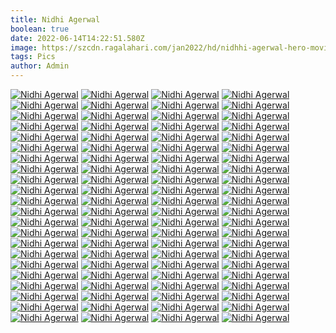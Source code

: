 ```yaml
---
title: Nidhi Agerwal
boolean: true
date: 2022-06-14T14:22:51.580Z
image: https://szcdn.ragalahari.com/jan2022/hd/nidhhi-agerwal-hero-movie-press-meet/nidhhi-agerwal-hero-movie-press-meet88.jpg
tags: Pics
author: Admin
---
```

[![Nidhi Agerwal](https://szcdn.ragalahari.com/jan2022/hd/nidhhi-agerwal-hero-movie-press-meet/nidhhi-agerwal-hero-movie-press-meet1t.jpg)](https://szcdn.ragalahari.com/jan2022/hd/nidhhi-agerwal-hero-movie-press-meet/nidhhi-agerwal-hero-movie-press-meet1.jpg)
[![Nidhi Agerwal](https://szcdn.ragalahari.com/jan2022/hd/nidhhi-agerwal-hero-movie-press-meet/nidhhi-agerwal-hero-movie-press-meet2t.jpg)](https://szcdn.ragalahari.com/jan2022/hd/nidhhi-agerwal-hero-movie-press-meet/nidhhi-agerwal-hero-movie-press-meet2.jpg)
[![Nidhi Agerwal](https://szcdn.ragalahari.com/jan2022/hd/nidhhi-agerwal-hero-movie-press-meet/nidhhi-agerwal-hero-movie-press-meet3t.jpg)](https://szcdn.ragalahari.com/jan2022/hd/nidhhi-agerwal-hero-movie-press-meet/nidhhi-agerwal-hero-movie-press-meet3.jpg)
[![Nidhi Agerwal](https://szcdn.ragalahari.com/jan2022/hd/nidhhi-agerwal-hero-movie-press-meet/nidhhi-agerwal-hero-movie-press-meet4t.jpg)](https://szcdn.ragalahari.com/jan2022/hd/nidhhi-agerwal-hero-movie-press-meet/nidhhi-agerwal-hero-movie-press-meet4.jpg)
[![Nidhi Agerwal](https://szcdn.ragalahari.com/jan2022/hd/nidhhi-agerwal-hero-movie-press-meet/nidhhi-agerwal-hero-movie-press-meet5t.jpg)](https://szcdn.ragalahari.com/jan2022/hd/nidhhi-agerwal-hero-movie-press-meet/nidhhi-agerwal-hero-movie-press-meet5.jpg)
[![Nidhi Agerwal](https://szcdn.ragalahari.com/jan2022/hd/nidhhi-agerwal-hero-movie-press-meet/nidhhi-agerwal-hero-movie-press-meet6t.jpg)](https://szcdn.ragalahari.com/jan2022/hd/nidhhi-agerwal-hero-movie-press-meet/nidhhi-agerwal-hero-movie-press-meet6.jpg)
[![Nidhi Agerwal](https://szcdn.ragalahari.com/jan2022/hd/nidhhi-agerwal-hero-movie-press-meet/nidhhi-agerwal-hero-movie-press-meet7t.jpg)](https://szcdn.ragalahari.com/jan2022/hd/nidhhi-agerwal-hero-movie-press-meet/nidhhi-agerwal-hero-movie-press-meet7.jpg)
[![Nidhi Agerwal](https://szcdn.ragalahari.com/jan2022/hd/nidhhi-agerwal-hero-movie-press-meet/nidhhi-agerwal-hero-movie-press-meet8t.jpg)](https://szcdn.ragalahari.com/jan2022/hd/nidhhi-agerwal-hero-movie-press-meet/nidhhi-agerwal-hero-movie-press-meet8.jpg)
[![Nidhi Agerwal](https://szcdn.ragalahari.com/jan2022/hd/nidhhi-agerwal-hero-movie-press-meet/nidhhi-agerwal-hero-movie-press-meet9t.jpg)](https://szcdn.ragalahari.com/jan2022/hd/nidhhi-agerwal-hero-movie-press-meet/nidhhi-agerwal-hero-movie-press-meet9.jpg)
[![Nidhi Agerwal](https://szcdn.ragalahari.com/jan2022/hd/nidhhi-agerwal-hero-movie-press-meet/nidhhi-agerwal-hero-movie-press-meet10t.jpg)](https://szcdn.ragalahari.com/jan2022/hd/nidhhi-agerwal-hero-movie-press-meet/nidhhi-agerwal-hero-movie-press-meet10.jpg)
[![Nidhi Agerwal](https://szcdn.ragalahari.com/jan2022/hd/nidhhi-agerwal-hero-movie-press-meet/nidhhi-agerwal-hero-movie-press-meet11t.jpg)](https://szcdn.ragalahari.com/jan2022/hd/nidhhi-agerwal-hero-movie-press-meet/nidhhi-agerwal-hero-movie-press-meet11.jpg)
[![Nidhi Agerwal](https://szcdn.ragalahari.com/jan2022/hd/nidhhi-agerwal-hero-movie-press-meet/nidhhi-agerwal-hero-movie-press-meet12t.jpg)](https://szcdn.ragalahari.com/jan2022/hd/nidhhi-agerwal-hero-movie-press-meet/nidhhi-agerwal-hero-movie-press-meet12.jpg)
[![Nidhi Agerwal](https://szcdn.ragalahari.com/jan2022/hd/nidhhi-agerwal-hero-movie-press-meet/nidhhi-agerwal-hero-movie-press-meet13t.jpg)](https://szcdn.ragalahari.com/jan2022/hd/nidhhi-agerwal-hero-movie-press-meet/nidhhi-agerwal-hero-movie-press-meet13.jpg)
[![Nidhi Agerwal](https://szcdn.ragalahari.com/jan2022/hd/nidhhi-agerwal-hero-movie-press-meet/nidhhi-agerwal-hero-movie-press-meet14t.jpg)](https://szcdn.ragalahari.com/jan2022/hd/nidhhi-agerwal-hero-movie-press-meet/nidhhi-agerwal-hero-movie-press-meet14.jpg)
[![Nidhi Agerwal](https://szcdn.ragalahari.com/jan2022/hd/nidhhi-agerwal-hero-movie-press-meet/nidhhi-agerwal-hero-movie-press-meet15t.jpg)](https://szcdn.ragalahari.com/jan2022/hd/nidhhi-agerwal-hero-movie-press-meet/nidhhi-agerwal-hero-movie-press-meet15.jpg)
[![Nidhi Agerwal](https://szcdn.ragalahari.com/jan2022/hd/nidhhi-agerwal-hero-movie-press-meet/nidhhi-agerwal-hero-movie-press-meet16t.jpg)](https://szcdn.ragalahari.com/jan2022/hd/nidhhi-agerwal-hero-movie-press-meet/nidhhi-agerwal-hero-movie-press-meet16.jpg)
[![Nidhi Agerwal](https://szcdn.ragalahari.com/jan2022/hd/nidhhi-agerwal-hero-movie-press-meet/nidhhi-agerwal-hero-movie-press-meet17t.jpg)](https://szcdn.ragalahari.com/jan2022/hd/nidhhi-agerwal-hero-movie-press-meet/nidhhi-agerwal-hero-movie-press-meet17.jpg)
[![Nidhi Agerwal](https://szcdn.ragalahari.com/jan2022/hd/nidhhi-agerwal-hero-movie-press-meet/nidhhi-agerwal-hero-movie-press-meet18t.jpg)](https://szcdn.ragalahari.com/jan2022/hd/nidhhi-agerwal-hero-movie-press-meet/nidhhi-agerwal-hero-movie-press-meet18.jpg)
[![Nidhi Agerwal](https://szcdn.ragalahari.com/jan2022/hd/nidhhi-agerwal-hero-movie-press-meet/nidhhi-agerwal-hero-movie-press-meet19t.jpg)](https://szcdn.ragalahari.com/jan2022/hd/nidhhi-agerwal-hero-movie-press-meet/nidhhi-agerwal-hero-movie-press-meet19.jpg)
[![Nidhi Agerwal](https://szcdn.ragalahari.com/jan2022/hd/nidhhi-agerwal-hero-movie-press-meet/nidhhi-agerwal-hero-movie-press-meet20t.jpg)](https://szcdn.ragalahari.com/jan2022/hd/nidhhi-agerwal-hero-movie-press-meet/nidhhi-agerwal-hero-movie-press-meet20.jpg)
[![Nidhi Agerwal](https://szcdn.ragalahari.com/jan2022/hd/nidhhi-agerwal-hero-movie-press-meet/nidhhi-agerwal-hero-movie-press-meet21t.jpg)](https://szcdn.ragalahari.com/jan2022/hd/nidhhi-agerwal-hero-movie-press-meet/nidhhi-agerwal-hero-movie-press-meet21.jpg)
[![Nidhi Agerwal](https://szcdn.ragalahari.com/jan2022/hd/nidhhi-agerwal-hero-movie-press-meet/nidhhi-agerwal-hero-movie-press-meet22t.jpg)](https://szcdn.ragalahari.com/jan2022/hd/nidhhi-agerwal-hero-movie-press-meet/nidhhi-agerwal-hero-movie-press-meet22.jpg)
[![Nidhi Agerwal](https://szcdn.ragalahari.com/jan2022/hd/nidhhi-agerwal-hero-movie-press-meet/nidhhi-agerwal-hero-movie-press-meet23t.jpg)](https://szcdn.ragalahari.com/jan2022/hd/nidhhi-agerwal-hero-movie-press-meet/nidhhi-agerwal-hero-movie-press-meet23.jpg)
[![Nidhi Agerwal](https://szcdn.ragalahari.com/jan2022/hd/nidhhi-agerwal-hero-movie-press-meet/nidhhi-agerwal-hero-movie-press-meet24t.jpg)](https://szcdn.ragalahari.com/jan2022/hd/nidhhi-agerwal-hero-movie-press-meet/nidhhi-agerwal-hero-movie-press-meet24.jpg)
[![Nidhi Agerwal](https://szcdn.ragalahari.com/jan2022/hd/nidhhi-agerwal-hero-movie-press-meet/nidhhi-agerwal-hero-movie-press-meet25t.jpg)](https://szcdn.ragalahari.com/jan2022/hd/nidhhi-agerwal-hero-movie-press-meet/nidhhi-agerwal-hero-movie-press-meet25.jpg)
[![Nidhi Agerwal](https://szcdn.ragalahari.com/jan2022/hd/nidhhi-agerwal-hero-movie-press-meet/nidhhi-agerwal-hero-movie-press-meet26t.jpg)](https://szcdn.ragalahari.com/jan2022/hd/nidhhi-agerwal-hero-movie-press-meet/nidhhi-agerwal-hero-movie-press-meet26.jpg)
[![Nidhi Agerwal](https://szcdn.ragalahari.com/jan2022/hd/nidhhi-agerwal-hero-movie-press-meet/nidhhi-agerwal-hero-movie-press-meet27t.jpg)](https://szcdn.ragalahari.com/jan2022/hd/nidhhi-agerwal-hero-movie-press-meet/nidhhi-agerwal-hero-movie-press-meet27.jpg)
[![Nidhi Agerwal](https://szcdn.ragalahari.com/jan2022/hd/nidhhi-agerwal-hero-movie-press-meet/nidhhi-agerwal-hero-movie-press-meet28t.jpg)](https://szcdn.ragalahari.com/jan2022/hd/nidhhi-agerwal-hero-movie-press-meet/nidhhi-agerwal-hero-movie-press-meet28.jpg)
[![Nidhi Agerwal](https://szcdn.ragalahari.com/jan2022/hd/nidhhi-agerwal-hero-movie-press-meet/nidhhi-agerwal-hero-movie-press-meet29t.jpg)](https://szcdn.ragalahari.com/jan2022/hd/nidhhi-agerwal-hero-movie-press-meet/nidhhi-agerwal-hero-movie-press-meet29.jpg)
[![Nidhi Agerwal](https://szcdn.ragalahari.com/jan2022/hd/nidhhi-agerwal-hero-movie-press-meet/nidhhi-agerwal-hero-movie-press-meet30t.jpg)](https://szcdn.ragalahari.com/jan2022/hd/nidhhi-agerwal-hero-movie-press-meet/nidhhi-agerwal-hero-movie-press-meet30.jpg)
[![Nidhi Agerwal](https://szcdn.ragalahari.com/jan2022/hd/nidhhi-agerwal-hero-movie-press-meet/nidhhi-agerwal-hero-movie-press-meet31t.jpg)](https://szcdn.ragalahari.com/jan2022/hd/nidhhi-agerwal-hero-movie-press-meet/nidhhi-agerwal-hero-movie-press-meet31.jpg)
[![Nidhi Agerwal](https://szcdn.ragalahari.com/jan2022/hd/nidhhi-agerwal-hero-movie-press-meet/nidhhi-agerwal-hero-movie-press-meet32t.jpg)](https://szcdn.ragalahari.com/jan2022/hd/nidhhi-agerwal-hero-movie-press-meet/nidhhi-agerwal-hero-movie-press-meet32.jpg)
[![Nidhi Agerwal](https://szcdn.ragalahari.com/jan2022/hd/nidhhi-agerwal-hero-movie-press-meet/nidhhi-agerwal-hero-movie-press-meet33t.jpg)](https://szcdn.ragalahari.com/jan2022/hd/nidhhi-agerwal-hero-movie-press-meet/nidhhi-agerwal-hero-movie-press-meet33.jpg)
[![Nidhi Agerwal](https://szcdn.ragalahari.com/jan2022/hd/nidhhi-agerwal-hero-movie-press-meet/nidhhi-agerwal-hero-movie-press-meet34t.jpg)](https://szcdn.ragalahari.com/jan2022/hd/nidhhi-agerwal-hero-movie-press-meet/nidhhi-agerwal-hero-movie-press-meet34.jpg)
[![Nidhi Agerwal](https://szcdn.ragalahari.com/jan2022/hd/nidhhi-agerwal-hero-movie-press-meet/nidhhi-agerwal-hero-movie-press-meet35t.jpg)](https://szcdn.ragalahari.com/jan2022/hd/nidhhi-agerwal-hero-movie-press-meet/nidhhi-agerwal-hero-movie-press-meet35.jpg)
[![Nidhi Agerwal](https://szcdn.ragalahari.com/jan2022/hd/nidhhi-agerwal-hero-movie-press-meet/nidhhi-agerwal-hero-movie-press-meet36t.jpg)](https://szcdn.ragalahari.com/jan2022/hd/nidhhi-agerwal-hero-movie-press-meet/nidhhi-agerwal-hero-movie-press-meet36.jpg)
[![Nidhi Agerwal](https://szcdn.ragalahari.com/jan2022/hd/nidhhi-agerwal-hero-movie-press-meet/nidhhi-agerwal-hero-movie-press-meet37t.jpg)](https://szcdn.ragalahari.com/jan2022/hd/nidhhi-agerwal-hero-movie-press-meet/nidhhi-agerwal-hero-movie-press-meet37.jpg)
[![Nidhi Agerwal](https://szcdn.ragalahari.com/jan2022/hd/nidhhi-agerwal-hero-movie-press-meet/nidhhi-agerwal-hero-movie-press-meet38t.jpg)](https://szcdn.ragalahari.com/jan2022/hd/nidhhi-agerwal-hero-movie-press-meet/nidhhi-agerwal-hero-movie-press-meet38.jpg)
[![Nidhi Agerwal](https://szcdn.ragalahari.com/jan2022/hd/nidhhi-agerwal-hero-movie-press-meet/nidhhi-agerwal-hero-movie-press-meet39t.jpg)](https://szcdn.ragalahari.com/jan2022/hd/nidhhi-agerwal-hero-movie-press-meet/nidhhi-agerwal-hero-movie-press-meet39.jpg)
[![Nidhi Agerwal](https://szcdn.ragalahari.com/jan2022/hd/nidhhi-agerwal-hero-movie-press-meet/nidhhi-agerwal-hero-movie-press-meet40t.jpg)](https://szcdn.ragalahari.com/jan2022/hd/nidhhi-agerwal-hero-movie-press-meet/nidhhi-agerwal-hero-movie-press-meet40.jpg)
[![Nidhi Agerwal](https://szcdn.ragalahari.com/jan2022/hd/nidhhi-agerwal-hero-movie-press-meet/nidhhi-agerwal-hero-movie-press-meet41t.jpg)](https://szcdn.ragalahari.com/jan2022/hd/nidhhi-agerwal-hero-movie-press-meet/nidhhi-agerwal-hero-movie-press-meet41.jpg)
[![Nidhi Agerwal](https://szcdn.ragalahari.com/jan2022/hd/nidhhi-agerwal-hero-movie-press-meet/nidhhi-agerwal-hero-movie-press-meet42t.jpg)](https://szcdn.ragalahari.com/jan2022/hd/nidhhi-agerwal-hero-movie-press-meet/nidhhi-agerwal-hero-movie-press-meet42.jpg)
[![Nidhi Agerwal](https://szcdn.ragalahari.com/jan2022/hd/nidhhi-agerwal-hero-movie-press-meet/nidhhi-agerwal-hero-movie-press-meet43t.jpg)](https://szcdn.ragalahari.com/jan2022/hd/nidhhi-agerwal-hero-movie-press-meet/nidhhi-agerwal-hero-movie-press-meet43.jpg)
[![Nidhi Agerwal](https://szcdn.ragalahari.com/jan2022/hd/nidhhi-agerwal-hero-movie-press-meet/nidhhi-agerwal-hero-movie-press-meet44t.jpg)](https://szcdn.ragalahari.com/jan2022/hd/nidhhi-agerwal-hero-movie-press-meet/nidhhi-agerwal-hero-movie-press-meet44.jpg)
[![Nidhi Agerwal](https://szcdn.ragalahari.com/jan2022/hd/nidhhi-agerwal-hero-movie-press-meet/nidhhi-agerwal-hero-movie-press-meet45t.jpg)](https://szcdn.ragalahari.com/jan2022/hd/nidhhi-agerwal-hero-movie-press-meet/nidhhi-agerwal-hero-movie-press-meet45.jpg)
[![Nidhi Agerwal](https://szcdn.ragalahari.com/jan2022/hd/nidhhi-agerwal-hero-movie-press-meet/nidhhi-agerwal-hero-movie-press-meet46t.jpg)](https://szcdn.ragalahari.com/jan2022/hd/nidhhi-agerwal-hero-movie-press-meet/nidhhi-agerwal-hero-movie-press-meet46.jpg)
[![Nidhi Agerwal](https://szcdn.ragalahari.com/jan2022/hd/nidhhi-agerwal-hero-movie-press-meet/nidhhi-agerwal-hero-movie-press-meet47t.jpg)](https://szcdn.ragalahari.com/jan2022/hd/nidhhi-agerwal-hero-movie-press-meet/nidhhi-agerwal-hero-movie-press-meet47.jpg)
[![Nidhi Agerwal](https://szcdn.ragalahari.com/jan2022/hd/nidhhi-agerwal-hero-movie-press-meet/nidhhi-agerwal-hero-movie-press-meet48t.jpg)](https://szcdn.ragalahari.com/jan2022/hd/nidhhi-agerwal-hero-movie-press-meet/nidhhi-agerwal-hero-movie-press-meet48.jpg)
[![Nidhi Agerwal](https://szcdn.ragalahari.com/jan2022/hd/nidhhi-agerwal-hero-movie-press-meet/nidhhi-agerwal-hero-movie-press-meet49t.jpg)](https://szcdn.ragalahari.com/jan2022/hd/nidhhi-agerwal-hero-movie-press-meet/nidhhi-agerwal-hero-movie-press-meet49.jpg)
[![Nidhi Agerwal](https://szcdn.ragalahari.com/jan2022/hd/nidhhi-agerwal-hero-movie-press-meet/nidhhi-agerwal-hero-movie-press-meet50t.jpg)](https://szcdn.ragalahari.com/jan2022/hd/nidhhi-agerwal-hero-movie-press-meet/nidhhi-agerwal-hero-movie-press-meet50.jpg)
[![Nidhi Agerwal](https://szcdn.ragalahari.com/jan2022/hd/nidhhi-agerwal-hero-movie-press-meet/nidhhi-agerwal-hero-movie-press-meet51t.jpg)](https://szcdn.ragalahari.com/jan2022/hd/nidhhi-agerwal-hero-movie-press-meet/nidhhi-agerwal-hero-movie-press-meet51.jpg)
[![Nidhi Agerwal](https://szcdn.ragalahari.com/jan2022/hd/nidhhi-agerwal-hero-movie-press-meet/nidhhi-agerwal-hero-movie-press-meet52t.jpg)](https://szcdn.ragalahari.com/jan2022/hd/nidhhi-agerwal-hero-movie-press-meet/nidhhi-agerwal-hero-movie-press-meet52.jpg)
[![Nidhi Agerwal](https://szcdn.ragalahari.com/jan2022/hd/nidhhi-agerwal-hero-movie-press-meet/nidhhi-agerwal-hero-movie-press-meet53t.jpg)](https://szcdn.ragalahari.com/jan2022/hd/nidhhi-agerwal-hero-movie-press-meet/nidhhi-agerwal-hero-movie-press-meet53.jpg)
[![Nidhi Agerwal](https://szcdn.ragalahari.com/jan2022/hd/nidhhi-agerwal-hero-movie-press-meet/nidhhi-agerwal-hero-movie-press-meet54t.jpg)](https://szcdn.ragalahari.com/jan2022/hd/nidhhi-agerwal-hero-movie-press-meet/nidhhi-agerwal-hero-movie-press-meet54.jpg)
[![Nidhi Agerwal](https://szcdn.ragalahari.com/jan2022/hd/nidhhi-agerwal-hero-movie-press-meet/nidhhi-agerwal-hero-movie-press-meet55t.jpg)](https://szcdn.ragalahari.com/jan2022/hd/nidhhi-agerwal-hero-movie-press-meet/nidhhi-agerwal-hero-movie-press-meet55.jpg)
[![Nidhi Agerwal](https://szcdn.ragalahari.com/jan2022/hd/nidhhi-agerwal-hero-movie-press-meet/nidhhi-agerwal-hero-movie-press-meet56t.jpg)](https://szcdn.ragalahari.com/jan2022/hd/nidhhi-agerwal-hero-movie-press-meet/nidhhi-agerwal-hero-movie-press-meet56.jpg)
[![Nidhi Agerwal](https://szcdn.ragalahari.com/jan2022/hd/nidhhi-agerwal-hero-movie-press-meet/nidhhi-agerwal-hero-movie-press-meet57t.jpg)](https://szcdn.ragalahari.com/jan2022/hd/nidhhi-agerwal-hero-movie-press-meet/nidhhi-agerwal-hero-movie-press-meet57.jpg)
[![Nidhi Agerwal](https://szcdn.ragalahari.com/jan2022/hd/nidhhi-agerwal-hero-movie-press-meet/nidhhi-agerwal-hero-movie-press-meet58t.jpg)](https://szcdn.ragalahari.com/jan2022/hd/nidhhi-agerwal-hero-movie-press-meet/nidhhi-agerwal-hero-movie-press-meet58.jpg)
[![Nidhi Agerwal](https://szcdn.ragalahari.com/jan2022/hd/nidhhi-agerwal-hero-movie-press-meet/nidhhi-agerwal-hero-movie-press-meet59t.jpg)](https://szcdn.ragalahari.com/jan2022/hd/nidhhi-agerwal-hero-movie-press-meet/nidhhi-agerwal-hero-movie-press-meet59.jpg)
[![Nidhi Agerwal](https://szcdn.ragalahari.com/jan2022/hd/nidhhi-agerwal-hero-movie-press-meet/nidhhi-agerwal-hero-movie-press-meet60t.jpg)](https://szcdn.ragalahari.com/jan2022/hd/nidhhi-agerwal-hero-movie-press-meet/nidhhi-agerwal-hero-movie-press-meet60.jpg)
[![Nidhi Agerwal](https://szcdn.ragalahari.com/jan2022/hd/nidhhi-agerwal-hero-movie-press-meet/nidhhi-agerwal-hero-movie-press-meet61t.jpg)](https://szcdn.ragalahari.com/jan2022/hd/nidhhi-agerwal-hero-movie-press-meet/nidhhi-agerwal-hero-movie-press-meet61.jpg)
[![Nidhi Agerwal](https://szcdn.ragalahari.com/jan2022/hd/nidhhi-agerwal-hero-movie-press-meet/nidhhi-agerwal-hero-movie-press-meet62t.jpg)](https://szcdn.ragalahari.com/jan2022/hd/nidhhi-agerwal-hero-movie-press-meet/nidhhi-agerwal-hero-movie-press-meet62.jpg)
[![Nidhi Agerwal](https://szcdn.ragalahari.com/jan2022/hd/nidhhi-agerwal-hero-movie-press-meet/nidhhi-agerwal-hero-movie-press-meet63t.jpg)](https://szcdn.ragalahari.com/jan2022/hd/nidhhi-agerwal-hero-movie-press-meet/nidhhi-agerwal-hero-movie-press-meet63.jpg)
[![Nidhi Agerwal](https://szcdn.ragalahari.com/jan2022/hd/nidhhi-agerwal-hero-movie-press-meet/nidhhi-agerwal-hero-movie-press-meet64t.jpg)](https://szcdn.ragalahari.com/jan2022/hd/nidhhi-agerwal-hero-movie-press-meet/nidhhi-agerwal-hero-movie-press-meet64.jpg)
[![Nidhi Agerwal](https://szcdn.ragalahari.com/jan2022/hd/nidhhi-agerwal-hero-movie-press-meet/nidhhi-agerwal-hero-movie-press-meet65t.jpg)](https://szcdn.ragalahari.com/jan2022/hd/nidhhi-agerwal-hero-movie-press-meet/nidhhi-agerwal-hero-movie-press-meet65.jpg)
[![Nidhi Agerwal](https://szcdn.ragalahari.com/jan2022/hd/nidhhi-agerwal-hero-movie-press-meet/nidhhi-agerwal-hero-movie-press-meet66t.jpg)](https://szcdn.ragalahari.com/jan2022/hd/nidhhi-agerwal-hero-movie-press-meet/nidhhi-agerwal-hero-movie-press-meet66.jpg)
[![Nidhi Agerwal](https://szcdn.ragalahari.com/jan2022/hd/nidhhi-agerwal-hero-movie-press-meet/nidhhi-agerwal-hero-movie-press-meet67t.jpg)](https://szcdn.ragalahari.com/jan2022/hd/nidhhi-agerwal-hero-movie-press-meet/nidhhi-agerwal-hero-movie-press-meet67.jpg)
[![Nidhi Agerwal](https://szcdn.ragalahari.com/jan2022/hd/nidhhi-agerwal-hero-movie-press-meet/nidhhi-agerwal-hero-movie-press-meet68t.jpg)](https://szcdn.ragalahari.com/jan2022/hd/nidhhi-agerwal-hero-movie-press-meet/nidhhi-agerwal-hero-movie-press-meet68.jpg)
[![Nidhi Agerwal](https://szcdn.ragalahari.com/jan2022/hd/nidhhi-agerwal-hero-movie-press-meet/nidhhi-agerwal-hero-movie-press-meet69t.jpg)](https://szcdn.ragalahari.com/jan2022/hd/nidhhi-agerwal-hero-movie-press-meet/nidhhi-agerwal-hero-movie-press-meet69.jpg)
[![Nidhi Agerwal](https://szcdn.ragalahari.com/jan2022/hd/nidhhi-agerwal-hero-movie-press-meet/nidhhi-agerwal-hero-movie-press-meet70t.jpg)](https://szcdn.ragalahari.com/jan2022/hd/nidhhi-agerwal-hero-movie-press-meet/nidhhi-agerwal-hero-movie-press-meet70.jpg)
[![Nidhi Agerwal](https://szcdn.ragalahari.com/jan2022/hd/nidhhi-agerwal-hero-movie-press-meet/nidhhi-agerwal-hero-movie-press-meet71t.jpg)](https://szcdn.ragalahari.com/jan2022/hd/nidhhi-agerwal-hero-movie-press-meet/nidhhi-agerwal-hero-movie-press-meet71.jpg)
[![Nidhi Agerwal](https://szcdn.ragalahari.com/jan2022/hd/nidhhi-agerwal-hero-movie-press-meet/nidhhi-agerwal-hero-movie-press-meet72t.jpg)](https://szcdn.ragalahari.com/jan2022/hd/nidhhi-agerwal-hero-movie-press-meet/nidhhi-agerwal-hero-movie-press-meet72.jpg)
[![Nidhi Agerwal](https://szcdn.ragalahari.com/jan2022/hd/nidhhi-agerwal-hero-movie-press-meet/nidhhi-agerwal-hero-movie-press-meet73t.jpg)](https://szcdn.ragalahari.com/jan2022/hd/nidhhi-agerwal-hero-movie-press-meet/nidhhi-agerwal-hero-movie-press-meet73.jpg)
[![Nidhi Agerwal](https://szcdn.ragalahari.com/jan2022/hd/nidhhi-agerwal-hero-movie-press-meet/nidhhi-agerwal-hero-movie-press-meet74t.jpg)](https://szcdn.ragalahari.com/jan2022/hd/nidhhi-agerwal-hero-movie-press-meet/nidhhi-agerwal-hero-movie-press-meet74.jpg)
[![Nidhi Agerwal](https://szcdn.ragalahari.com/jan2022/hd/nidhhi-agerwal-hero-movie-press-meet/nidhhi-agerwal-hero-movie-press-meet75t.jpg)](https://szcdn.ragalahari.com/jan2022/hd/nidhhi-agerwal-hero-movie-press-meet/nidhhi-agerwal-hero-movie-press-meet75.jpg)
[![Nidhi Agerwal](https://szcdn.ragalahari.com/jan2022/hd/nidhhi-agerwal-hero-movie-press-meet/nidhhi-agerwal-hero-movie-press-meet76t.jpg)](https://szcdn.ragalahari.com/jan2022/hd/nidhhi-agerwal-hero-movie-press-meet/nidhhi-agerwal-hero-movie-press-meet76.jpg)
[![Nidhi Agerwal](https://szcdn.ragalahari.com/jan2022/hd/nidhhi-agerwal-hero-movie-press-meet/nidhhi-agerwal-hero-movie-press-meet77t.jpg)](https://szcdn.ragalahari.com/jan2022/hd/nidhhi-agerwal-hero-movie-press-meet/nidhhi-agerwal-hero-movie-press-meet77.jpg)
[![Nidhi Agerwal](https://szcdn.ragalahari.com/jan2022/hd/nidhhi-agerwal-hero-movie-press-meet/nidhhi-agerwal-hero-movie-press-meet78t.jpg)](https://szcdn.ragalahari.com/jan2022/hd/nidhhi-agerwal-hero-movie-press-meet/nidhhi-agerwal-hero-movie-press-meet78.jpg)
[![Nidhi Agerwal](https://szcdn.ragalahari.com/jan2022/hd/nidhhi-agerwal-hero-movie-press-meet/nidhhi-agerwal-hero-movie-press-meet79t.jpg)](https://szcdn.ragalahari.com/jan2022/hd/nidhhi-agerwal-hero-movie-press-meet/nidhhi-agerwal-hero-movie-press-meet79.jpg)
[![Nidhi Agerwal](https://szcdn.ragalahari.com/jan2022/hd/nidhhi-agerwal-hero-movie-press-meet/nidhhi-agerwal-hero-movie-press-meet80t.jpg)](https://szcdn.ragalahari.com/jan2022/hd/nidhhi-agerwal-hero-movie-press-meet/nidhhi-agerwal-hero-movie-press-meet80.jpg)
[![Nidhi Agerwal](https://szcdn.ragalahari.com/jan2022/hd/nidhhi-agerwal-hero-movie-press-meet/nidhhi-agerwal-hero-movie-press-meet81t.jpg)](https://szcdn.ragalahari.com/jan2022/hd/nidhhi-agerwal-hero-movie-press-meet/nidhhi-agerwal-hero-movie-press-meet81.jpg)
[![Nidhi Agerwal](https://szcdn.ragalahari.com/jan2022/hd/nidhhi-agerwal-hero-movie-press-meet/nidhhi-agerwal-hero-movie-press-meet82t.jpg)](https://szcdn.ragalahari.com/jan2022/hd/nidhhi-agerwal-hero-movie-press-meet/nidhhi-agerwal-hero-movie-press-meet82.jpg)
[![Nidhi Agerwal](https://szcdn.ragalahari.com/jan2022/hd/nidhhi-agerwal-hero-movie-press-meet/nidhhi-agerwal-hero-movie-press-meet83t.jpg)](https://szcdn.ragalahari.com/jan2022/hd/nidhhi-agerwal-hero-movie-press-meet/nidhhi-agerwal-hero-movie-press-meet83.jpg)
[![Nidhi Agerwal](https://szcdn.ragalahari.com/jan2022/hd/nidhhi-agerwal-hero-movie-press-meet/nidhhi-agerwal-hero-movie-press-meet84t.jpg)](https://szcdn.ragalahari.com/jan2022/hd/nidhhi-agerwal-hero-movie-press-meet/nidhhi-agerwal-hero-movie-press-meet84.jpg)
[![Nidhi Agerwal](https://szcdn.ragalahari.com/jan2022/hd/nidhhi-agerwal-hero-movie-press-meet/nidhhi-agerwal-hero-movie-press-meet85t.jpg)](https://szcdn.ragalahari.com/jan2022/hd/nidhhi-agerwal-hero-movie-press-meet/nidhhi-agerwal-hero-movie-press-meet85.jpg)
[![Nidhi Agerwal](https://szcdn.ragalahari.com/jan2022/hd/nidhhi-agerwal-hero-movie-press-meet/nidhhi-agerwal-hero-movie-press-meet86t.jpg)](https://szcdn.ragalahari.com/jan2022/hd/nidhhi-agerwal-hero-movie-press-meet/nidhhi-agerwal-hero-movie-press-meet86.jpg)
[![Nidhi Agerwal](https://szcdn.ragalahari.com/jan2022/hd/nidhhi-agerwal-hero-movie-press-meet/nidhhi-agerwal-hero-movie-press-meet87t.jpg)](https://szcdn.ragalahari.com/jan2022/hd/nidhhi-agerwal-hero-movie-press-meet/nidhhi-agerwal-hero-movie-press-meet87.jpg)
[![Nidhi Agerwal](https://szcdn.ragalahari.com/jan2022/hd/nidhhi-agerwal-hero-movie-press-meet/nidhhi-agerwal-hero-movie-press-meet88t.jpg)](https://szcdn.ragalahari.com/jan2022/hd/nidhhi-agerwal-hero-movie-press-meet/nidhhi-agerwal-hero-movie-press-meet88.jpg)